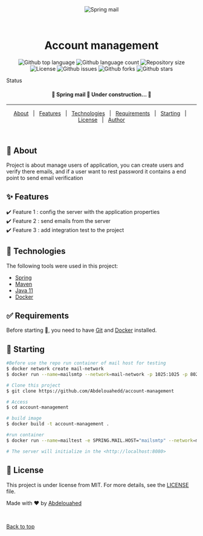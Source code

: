 <div align="center" id="top"> 
  <img src="./.github/app.gif" alt="Spring mail" />

&#xa0;

  <!-- <a href="https://gestionstock.netlify.app">Demo</a> -->
</div>

<h1 align="center">Account management </h1>

<p align="center">
  <img alt="Github top language" src="https://img.shields.io/github/languages/top/Abdelouahedd/account-management?color=56BEB8">

  <img alt="Github language count" src="https://img.shields.io/github/languages/count/Abdelouahedd/account-management?color=56BEB8">

  <img alt="Repository size" src="https://img.shields.io/github/repo-size/Abdelouahedd/account-management?color=56BEB8">

  <img alt="License" src="https://img.shields.io/github/license/Abdelouahedd/account-management?color=56BEB8">

  <img alt="Github issues" src="https://img.shields.io/github/issues/Abdelouahedd/account-management?color=56BEB8" />

  <img alt="Github forks" src="https://img.shields.io/github/forks/Abdelouahedd/account-management?color=56BEB8" /> 

  <img alt="Github stars" src="https://img.shields.io/github/stars/Abdelouahedd/account-management?color=56BEB8" /> 
</p>

Status

 <h4 align="center"> 
	🚧  Spring mail  🚀 Under construction...  🚧
</h4> 

<hr> 

<p align="center">
  <a href="#dart-about">About</a> &#xa0; | &#xa0; 
  <a href="#sparkles-features">Features</a> &#xa0; | &#xa0;
  <a href="#rocket-technologies">Technologies</a> &#xa0; | &#xa0;
  <a href="#white_check_mark-requirements">Requirements</a> &#xa0; | &#xa0;
  <a href="#checkered_flag-starting">Starting</a> &#xa0; | &#xa0;
  <a href="#memo-license">License</a> &#xa0; | &#xa0;
  <a href="https://github.com/abdelouahedd" target="_blank">Author</a>
</p>

<br>

## :dart: About ## 

Project is about manage users of application, you can create users and verify there emails, and if a user want to rest password it contains a end point to send email verification
<!-- Describe your project -->

## :sparkles: Features ##

:heavy_check_mark: Feature 1 : config the server with the application properties\
:heavy_check_mark: Feature 2 : send emails from the server\
:heavy_check_mark: Feature 3 : add integration test to the project

## :rocket: Technologies ##

The following tools were used in this project:

- [Spring](https://spring.io/)
- [Maven](http://maven.apache.org/)
- [Java 11](https://www.java.com/)
- [Docker](https://www.docker.com/)

## :white_check_mark: Requirements ##

Before starting :checkered_flag:, you need to have [Git](https://git-scm.com) and [Docker](https://www.docker.com/)
installed.

## :checkered_flag: Starting ##

```bash
#Before use the repo run container of mail host for testing
$ docker network create mail-network
$ docker run --name=mailsmtp --network=mail-network -p 1025:1025 -p 8025:8025 mailhog/mailhog:v1.0.1

# Clone this project
$ git clone https://github.com/Abdelouahedd/account-management

# Access
$ cd account-management

# build image
$ docker build -t account-management .

#run container
$ docker run --name=mailtest -e SPRING.MAIL.HOST="mailsmtp" --network=mail-network -d -p 8080:8080 account-management  

# The server will initialize in the <http://localhost:8080>
```

## :memo: License ##

This project is under license from MIT. For more details, see the [LICENSE](LICENSE) file.

Made with :heart: by <a href="https://github.com/abdelouahedd" target="_blank">Abdelouahed</a>

&#xa0;

<a href="#top">Back to top</a>
